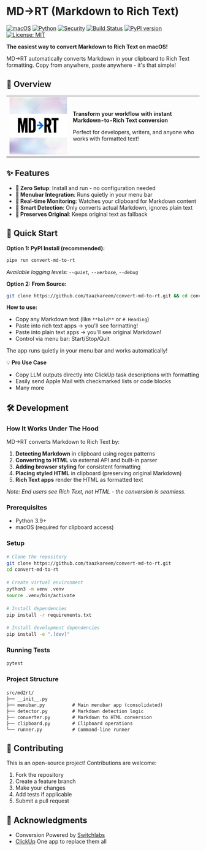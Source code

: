 # MD→RT (Markdown to Rich Text)

[![macOS](https://img.shields.io/badge/macOS-13.0+-000000?logo=apple&logoColor=white)](https://www.apple.com/macos/)
[![Python](https://img.shields.io/badge/Python-3.9+-blue?logo=python&logoColor=white)](https://www.python.org/)
[![Security](https://img.shields.io/badge/Safe%20%26%20Secure-Yes-brightgreen?logo=shield&logoColor=white)](#)
[![Build Status](https://github.com/taazkareem/convert-md-to-rt/actions/workflows/publish.yml/badge.svg?branch=main)](https://github.com/taazkareem/convert-md-to-rt/actions/workflows/publish.yml)
[![PyPI version](https://img.shields.io/pypi/v/convert-md-to-rt.svg?logo=pypi&label=PyPI)](https://pypi.org/project/convert-md-to-rt/)
[![License: MIT](https://img.shields.io/badge/License-MIT-yellow.svg?logo=opensourceinitiative&label=License)](https://opensource.org/licenses/MIT)

**The easiest way to convert Markdown to Rich Text on macOS!**

MD→RT automatically converts Markdown in your clipboard to Rich Text formatting. Copy from anywhere, paste anywhere - it's that simple!

## 🎯 Overview

<div align="center">
<table>
<tr>
<td align="center" width="200">
<img src="./src/assets/images/icon.png" alt="MD→RT Logo" width="150">
</td>
<td align="left" width="400">

**Transform your workflow with instant Markdown-to-Rich Text conversion**

Perfect for developers, writers, and anyone who works with formatted text!

</td>
</tr>
</table>
</div>

<div align="center">


</div>

## ✨ Features

- **🚀 Zero Setup**: Install and run - no configuration needed
- **📱 Menubar Integration**: Runs quietly in your menu bar
- **🔄 Real-time Monitoring**: Watches your clipboard for Markdown content
- **🎯 Smart Detection**: Only converts actual Markdown, ignores plain text
- **💾 Preserves Original**: Keeps original text as fallback

## 🚀 Quick Start

**Option 1: PyPI Install (recommended):**
```bash
pipx run convert-md-to-rt
```

*Available logging levels: `--quiet`, `--verbose`, `--debug`*

**Option 2: From Source:**
```bash
git clone https://github.com/taazkareem/convert-md-to-rt.git && cd convert-md-to-rt && ./run_md2rt.command
```

**How to use:**
- Copy any Markdown text (like `**bold**` or `# Heading`)
- Paste into rich text apps → you'll see formatting!
- Paste into plain text apps → you'll see original Markdown!
- Control via menu bar: Start/Stop/Quit

The app runs quietly in your menu bar and works automatically!

💡 **Pro Use Case**
- Copy LLM outputs directly into ClickUp task descriptions with formatting
- Easily send Apple Mail with checkmarked lists or code blocks
- Many more

## 🛠️ Development

### How It Works Under The Hood
MD→RT converts Markdown to Rich Text by:
1. **Detecting Markdown** in clipboard using regex patterns
2. **Converting to HTML** via external API and built-in parser
3. **Adding browser styling** for consistent formatting
4. **Placing styled HTML** in clipboard (preserving original Markdown)
5. **Rich Text apps** render the HTML as formatted text

*Note: End users see Rich Text, not HTML - the conversion is seamless.*

### Prerequisites
- Python 3.9+
- macOS (required for clipboard access)

### Setup
```bash
# Clone the repository
git clone https://github.com/taazkareem/convert-md-to-rt.git
cd convert-md-to-rt

# Create virtual environment
python3 -m venv .venv
source .venv/bin/activate

# Install dependencies
pip install -r requirements.txt

# Install development dependencies
pip install -e ".[dev]"
```

### Running Tests
```bash
pytest
```

### Project Structure
```
src/md2rt/
├── __init__.py
├── menubar.py          # Main menubar app (consolidated)
├── detector.py         # Markdown detection logic
├── converter.py        # Markdown to HTML conversion
├── clipboard.py        # Clipboard operations
└── runner.py           # Command-line runner
```

## 🤝 Contributing

This is an open-source project! Contributions are welcome:

1. Fork the repository
2. Create a feature branch
3. Make your changes
4. Add tests if applicable
5. Submit a pull request

## 🙏 Acknowledgments

- Conversion Powered by [Switchlabs](https://www.switchlabs.dev/)
- [ClickUp](https://clickup.com) One app to replace them all
